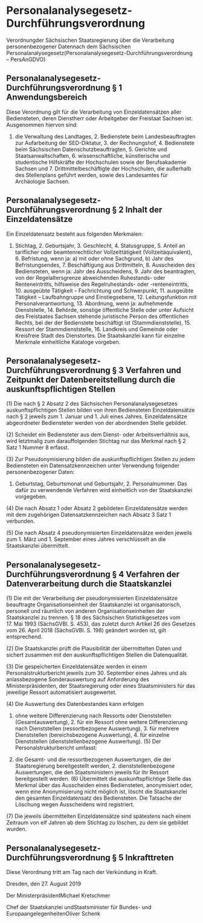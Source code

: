 # Personalanalysegesetz-Durchführungsverordnung

Verordnungder Sächsischen Staatsregierung über die Verarbeitung personenbezogener Datennach dem Sächsischen Personalanalysegesetz(Personalanalysegesetz-Durchführungsverordnung – PersAnGDVO)

## Personalanalysegesetz-Durchführungsverordnung § 1 Anwendungsbereich

Diese Verordnung gilt für die Verarbeitung von Einzeldatensätzen aller Bediensteten, deren Dienstherr oder Arbeitgeber der Freistaat Sachsen ist. Ausgenommen hiervon sind:

1. die Verwaltung des Landtages, 2. Bedienstete beim Landesbeauftragten zur Aufarbeitung der SED-Diktatur, 3. der Rechnungshof, 4. Bedienstete beim Sächsischen Datenschutzbeauftragten, 5. Gerichte und Staatsanwaltschaften, 6. wissenschaftliche, künstlerische und studentische Hilfskräfte der Hochschulen sowie der Berufsakademie Sachsen und 7. Drittmittelbeschäftigte der Hochschulen, die außerhalb des Stellenplans geführt werden, sowie des Landes­amtes für Archäologie Sachsen. 
## Personalanalysegesetz-Durchführungsverordnung § 2 Inhalt der Einzeldatensätze

Ein Einzeldatensatz besteht aus folgenden Merkmalen:

1. Stichtag, 2. Geburtsjahr, 3. Geschlecht, 4. Statusgruppe, 5. Anteil an tariflicher oder beamtenrechtlicher Vollzeittätigkeit (Vollzeitäquivalent), 6. Befristung, wenn ja: a) mit oder ohne Sachgrund, b) Jahr des Befristungsendes, 7. Beschäftigung aus Drittmitteln, 8. Ausscheiden des Bediensteten, wenn ja: Jahr des Ausscheidens, 9. Jahr des beantragten, von der Regelaltersgrenze abweichenden Ruhestands- oder Renteneintritts, hilfsweise des Regelruhestands- oder -renteneintritts, 10. ausgeübte Tätigkeit – Fachrichtung und Schwerpunkt, 11. ausgeübte Tätigkeit – Laufbahngruppe und Einstiegsebene, 12. Leitungsfunktion mit Personalverantwortung, 13. Abordnung, wenn ja: aufnehmende Dienststelle, 14. Behörde, sonstige öffentliche Stelle oder unter Aufsicht des Freistaates Sachsen stehende juristische Person des öffentlichen Rechts, bei der der Bedienstete beschäftigt ist (Stammdienststelle), 15. Ressort der Stammdienststelle, 16. Landkreis und Gemeinde oder Kreisfreie Stadt des Dienstortes. Die Staatskanzlei kann für einzelne Merkmale einheitliche Kataloge vorgeben.


## Personalanalysegesetz-Durchführungsverordnung § 3 Verfahren und Zeitpunkt der Datenbereitstellung durch die auskunftspflichtigen Stellen

(1) Die nach § 2 Absatz 2 des Sächsischen Personalanalysegesetzes auskunftspflichtigen Stellen bilden von ihren Bediensteten Einzeldatensätze nach § 2 jeweils zum 1. Januar und 1. Juli eines Jahres. Einzeldatensätze abgeordneter Bediensteter werden von der abordnenden Stelle gebildet.

(2) Scheidet ein Bediensteter aus dem Dienst- oder Arbeitsverhältnis aus, wird letztmalig zum darauffolgenden Stichtag nur das Merkmal nach § 2 Satz 1 Nummer 8 erfasst.

(3) Zur Pseudonymisierung bilden die auskunftspflichtigen Stellen zu jedem Bediensteten ein Datensatzkennzeichen unter Verwendung folgender personenbezogener Daten:

1. Geburtstag, Geburtsmonat und Geburtsjahr, 2. Personalnummer. Das dafür zu verwendende Verfahren wird einheitlich von der Staatskanzlei vorgegeben.

(4) Die nach Absatz 1 oder Absatz 2 gebildeten Einzeldatensätze werden mit dem zugehörigen Datensatzkennzeichen nach Absatz 3 Satz 1 verbunden.

(5) Die nach Absatz 4 pseudonymisierten Einzeldatensätze werden jeweils zum 1. März und 1. September eines Jahres verschlüsselt an die Staatskanzlei übermittelt.


## Personalanalysegesetz-Durchführungsverordnung § 4 Verfahren der Datenverarbeitung durch die Staatskanzlei

(1) Die mit der Verarbeitung der pseudonymisierten Einzeldatensätze beauftragte Organisationseinheit der Staatskanzlei ist organisatorisch, personell und räumlich von anderen Organisationseinheiten der Staatskanzlei zu trennen. § 18 des Sächsischen Statistikgesetzes vom 17. Mai 1993 (SächsGVBl. S. 453), das zuletzt durch Artikel 26 des Gesetzes vom 26. April 2018 (SächsGVBl. S. 198) geändert worden ist, gilt entsprechend.

(2) Die Staatskanzlei prüft die Plausibilität der übermittelten Daten und sichert zusammen mit den auskunftspflichtigen Stellen die Datenqualität.

(3) Die gespeicherten Einzeldatensätze werden in einem Personalstrukturbericht jeweils zum 30. September eines Jahres und als anlassbezogene Sonderauswertung auf Anforderung des Ministerpräsidenten, der Staatsregierung oder eines Staatsministers für das jeweilige Ressort automatisiert ausgewertet.

(4) Die Auswertung des Datenbestandes kann erfolgen

1. ohne weitere Differenzierung nach Ressorts oder Dienststellen (Gesamtauswertung), 2. für ein Ressort ohne weitere Differenzierung nach Dienststellen (ressortbezogene Auswertung), 3. für mehrere Dienststellen (bereichsbezogene Auswertung), 4. für einzelne Dienststellen (dienststellenbezogene Auswertung). (5) Der Personalstrukturbericht umfasst:

1. die Gesamt- und die ressortbezogenen Auswertungen, die der Staatsregierung bereitgestellt werden, 2. dienststellenbezogene Auswertungen, die den Staatsministern jeweils für ihr Ressort bereitgestellt werden. (6) Übermittelt die auskunftspflichtige Stelle das Merkmal über das Ausscheiden eines Bediensteten, anonymisiert oder, wenn eine Anonymisierung nicht möglich ist, löscht die Staatskanzlei den gesamten Einzeldatensatz des Bediensteten. Die Tatsache der Löschung wegen Ausscheidens wird registriert.

(7) Die jeweils übermittelten Einzeldatensätze sind spätestens nach einem Zeitraum von elf Jahren ab dem Stichtag zu löschen, zu dem sie gebildet wurden.


## Personalanalysegesetz-Durchführungsverordnung § 5 Inkrafttreten

Diese Verordnung tritt am Tag nach der Verkündung in Kraft.

Dresden, den 27. August 2019

Der MinisterpräsidentMichael Kretschmer

Chef der Staatskanzlei undStaatsminister für Bundes- und EuropaangelegenheitenOliver Schenk

